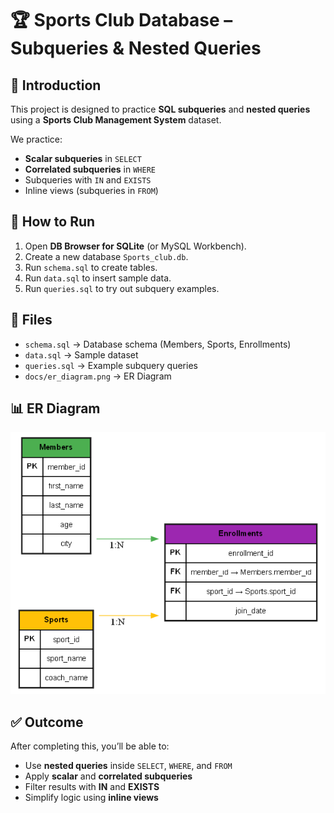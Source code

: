# 🏆 Sports Club Database – Subqueries & Nested Queries

## 📌 Introduction
This project is designed to practice **SQL subqueries** and **nested queries** using a **Sports Club Management System** dataset.

We practice:
- **Scalar subqueries** in `SELECT`
- **Correlated subqueries** in `WHERE`
- Subqueries with `IN` and `EXISTS`
- Inline views (subqueries in `FROM`)

## 🚀 How to Run
1. Open **DB Browser for SQLite** (or MySQL Workbench).
2. Create a new database `Sports_club.db`.
3. Run `schema.sql` to create tables.
4. Run `data.sql` to insert sample data.
5. Run `queries.sql` to try out subquery examples.

## 📂 Files
- `schema.sql` → Database schema (Members, Sports, Enrollments)  
- `data.sql` → Sample dataset  
- `queries.sql` → Example subquery queries  
- `docs/er_diagram.png` → ER Diagram  

## 📊 ER Diagram
![ER Diagram](docs/er_diagram.png)

## ✅ Outcome
After completing this, you’ll be able to:
- Use **nested queries** inside `SELECT`, `WHERE`, and `FROM`
- Apply **scalar** and **correlated subqueries**
- Filter results with **IN** and **EXISTS**
- Simplify logic using **inline views**
